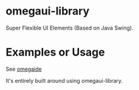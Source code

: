 # omegaui-library
Super Flexible UI Elements (Based on Java Swing).

# Examples or Usage
See [omegaide](https://github.com/omegaui/omegaide)

It's entirely built around using omegaui-library.


